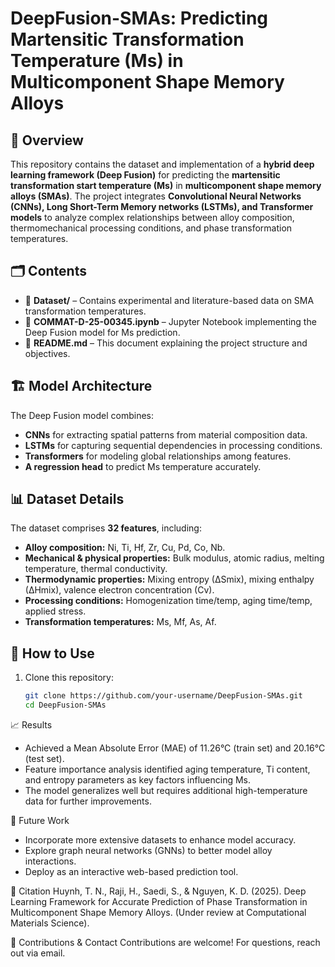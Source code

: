 # **DeepFusion-SMAs: Predicting Martensitic Transformation Temperature (Ms) in Multicomponent Shape Memory Alloys**  

## 📌 Overview  
This repository contains the dataset and implementation of a **hybrid deep learning framework (Deep Fusion)** for predicting the **martensitic transformation start temperature (Ms)** in **multicomponent shape memory alloys (SMAs)**. The project integrates **Convolutional Neural Networks (CNNs), Long Short-Term Memory networks (LSTMs), and Transformer models** to analyze complex relationships between alloy composition, thermomechanical processing conditions, and phase transformation temperatures.

## 🗂 Contents  
- 📂 **Dataset/** – Contains experimental and literature-based data on SMA transformation temperatures.  
- 📓 **COMMAT-D-25-00345.ipynb** – Jupyter Notebook implementing the Deep Fusion model for Ms prediction.  
- 📜 **README.md** – This document explaining the project structure and objectives.  

## 🏗 Model Architecture  
The Deep Fusion model combines:
- **CNNs** for extracting spatial patterns from material composition data.  
- **LSTMs** for capturing sequential dependencies in processing conditions.  
- **Transformers** for modeling global relationships among features.  
- **A regression head** to predict Ms temperature accurately.  

## 📊 Dataset Details  
The dataset comprises **32 features**, including:
- **Alloy composition:** Ni, Ti, Hf, Zr, Cu, Pd, Co, Nb.  
- **Mechanical & physical properties:** Bulk modulus, atomic radius, melting temperature, thermal conductivity.  
- **Thermodynamic properties:** Mixing entropy (∆Smix), mixing enthalpy (∆Hmix), valence electron concentration (Cv).  
- **Processing conditions:** Homogenization time/temp, aging time/temp, applied stress.  
- **Transformation temperatures:** Ms, Mf, As, Af.  

## 🚀 How to Use  
1. Clone this repository:  
   ```bash
   git clone https://github.com/your-username/DeepFusion-SMAs.git
   cd DeepFusion-SMAs

📈 Results
- Achieved a Mean Absolute Error (MAE) of 11.26°C (train set) and 20.16°C (test set).
- Feature importance analysis identified aging temperature, Ti content, and entropy parameters as key factors influencing Ms.
- The model generalizes well but requires additional high-temperature data for further improvements.

🎯 Future Work
- Incorporate more extensive datasets to enhance model accuracy.
- Explore graph neural networks (GNNs) to better model alloy interactions.
- Deploy as an interactive web-based prediction tool.
  
📝 Citation
Huynh, T. N., Raji, H., Saedi, S., & Nguyen, K. D. (2025). 
Deep Learning Framework for Accurate Prediction of Phase Transformation in Multicomponent Shape Memory Alloys. 
(Under review at Computational Materials Science).


🤝 Contributions & Contact
Contributions are welcome! For questions, reach out via email.

